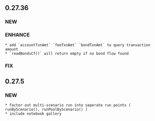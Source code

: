 
## 0.27.36
### NEW
### ENHANCE
    * add `accountTxnAmt` `feeTxnAmt` `bondTxnAmt` to query transaction amount
    * `readBondsCf()` will return empty if no bond flow found
### FIX


## 0.27.5
### NEW
    * factor out multi-scenario run into seperate run points ( runByScenario(), runPoolByScenario() )
    * include notebook gallery

